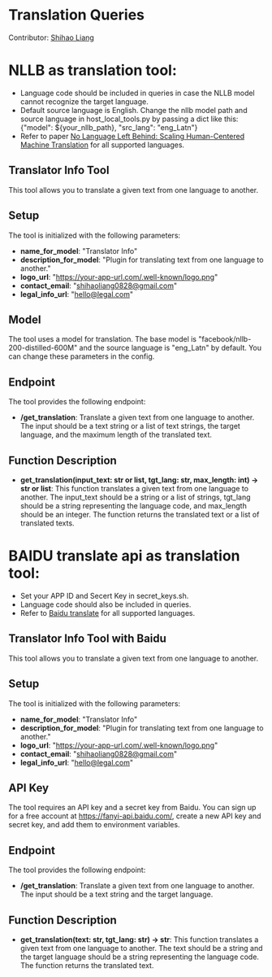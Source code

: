 # Translation Queries

Contributor: [Shihao Liang](https://github.com/pooruss)

# NLLB as translation tool:
- Language code should be included in queries in case the NLLB model cannot recognize the target language.
- Default source language is English. Change the nllb model path and source language in host_local_tools.py by passing a dict like this: {"model": ${your_nllb_path}, "src_lang": "eng_Latn"}
- Refer to paper [No Language Left Behind: Scaling Human-Centered Machine Translation](https://arxiv.org/abs/2207.04672) for all supported languages.

## Translator Info Tool

This tool allows you to translate a given text from one language to another.

## Setup

The tool is initialized with the following parameters:

- **name_for_model**: "Translator Info"
- **description_for_model**: "Plugin for translating text from one language to another."
- **logo_url**: "https://your-app-url.com/.well-known/logo.png"
- **contact_email**: "shihaoliang0828@gmail.com"
- **legal_info_url**: "hello@legal.com"

## Model

The tool uses a model for translation. The base model is "facebook/nllb-200-distilled-600M" and the source language is "eng_Latn" by default. You can change these parameters in the config.

## Endpoint

The tool provides the following endpoint:

- **/get_translation**: Translate a given text from one language to another. The input should be a text string or a list of text strings, the target language, and the maximum length of the translated text.

## Function Description

- **get_translation(input_text: str or list, tgt_lang: str, max_length: int) -> str or list**: This function translates a given text from one language to another. The input_text should be a string or a list of strings, tgt_lang should be a string representing the language code, and max_length should be an integer. The function returns the translated text or a list of translated texts.


# BAIDU translate api as translation tool:
- Set your APP ID and Secert Key in secret_keys.sh.
- Language code should also be included in queries.
- Refer to [Baidu translate](https://fanyi-api.baidu.com/product/11) for all supported languages.

##  Translator Info Tool with Baidu

This tool allows you to translate a given text from one language to another.

## Setup

The tool is initialized with the following parameters:

- **name_for_model**: "Translator Info"
- **description_for_model**: "Plugin for translating text from one language to another."
- **logo_url**: "https://your-app-url.com/.well-known/logo.png"
- **contact_email**: "shihaoliang0828@gmail.com"
- **legal_info_url**: "hello@legal.com"

## API Key

The tool requires an API key and a secret key from Baidu. You can sign up for a free account at https://fanyi-api.baidu.com/, create a new API key and secret key, and add them to environment variables.

## Endpoint

The tool provides the following endpoint:

- **/get_translation**: Translate a given text from one language to another. The input should be a text string and the target language.

## Function Description

- **get_translation(text: str, tgt_lang: str) -> str**: This function translates a given text from one language to another. The text should be a string and the target language should be a string representing the language code. The function returns the translated text.